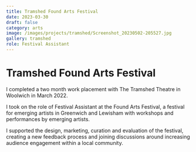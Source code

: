 ```yaml
---
title: Tramshed Found Arts Festival
date: 2023-03-30
draft: false
category: arts
image: /images/projects/tramshed/Screenshot_20230502-205527.jpg
gallery: tramshed
role: Festival Assistant 
---
```

# Tramshed Found Arts Festival

I completed a two month work placement with The Tramshed Theatre in Woolwich in March 2022. 

I took on the role of Festival Assistant at the Found Arts Festival, a festival for emerging artists in Greenwich and Lewisham with workshops and performances by emerging artists.

I supported the design, marketing, curation and evaluation of the festival, creating a new feedback process and joining discussions around increasing audience engagement within a local community. 